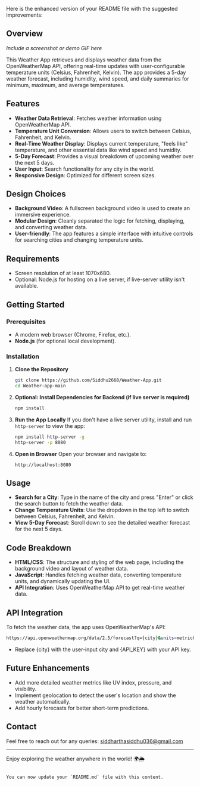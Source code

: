 Here is the enhanced version of your README file with the suggested improvements:



## Overview
*Include a screenshot or demo GIF here*

This Weather App retrieves and displays weather data from the OpenWeatherMap API, offering real-time updates with user-configurable temperature units (Celsius, Fahrenheit, Kelvin). The app provides a 5-day weather forecast, including humidity, wind speed, and daily summaries for minimum, maximum, and average temperatures.

## Features
- **Weather Data Retrieval**: Fetches weather information using OpenWeatherMap API.
- **Temperature Unit Conversion**: Allows users to switch between Celsius, Fahrenheit, and Kelvin.
- **Real-Time Weather Display**: Displays current temperature, "feels like" temperature, and other essential data like wind speed and humidity.
- **5-Day Forecast**: Provides a visual breakdown of upcoming weather over the next 5 days.
- **User Input**: Search functionality for any city in the world.
- **Responsive Design**: Optimized for different screen sizes.

## Design Choices
- **Background Video**: A fullscreen background video is used to create an immersive experience.
- **Modular Design**: Cleanly separated the logic for fetching, displaying, and converting weather data.
- **User-friendly**: The app features a simple interface with intuitive controls for searching cities and changing temperature units.

## Requirements
- Screen resolution of at least 1070x680.
- Optional: Node.js for hosting on a live server, if live-server utility isn't available.

## Getting Started

### Prerequisites
- A modern web browser (Chrome, Firefox, etc.).
- **Node.js** (for optional local development).

### Installation
1. **Clone the Repository**
   ```bash
   git clone https://github.com/Siddhu2668/Weather-App.git
   cd Weather-app-main
   ```
2. **Optional: Install Dependencies for Backend (if live server is required)**
   ```bash
   npm install
   ```
3. **Run the App Locally**
   If you don't have a live server utility, install and run `http-server` to view the app:
   ```bash
   npm install http-server -g
   http-server -p 8080
   ```
4. **Open in Browser**
   Open your browser and navigate to:
   ```
   http://localhost:8080
   ```

## Usage
- **Search for a City**: Type in the name of the city and press "Enter" or click the search button to fetch the weather data.
- **Change Temperature Units**: Use the dropdown in the top left to switch between Celsius, Fahrenheit, and Kelvin.
- **View 5-Day Forecast**: Scroll down to see the detailed weather forecast for the next 5 days.

## Code Breakdown
- **HTML/CSS**: The structure and styling of the web page, including the background video and layout of weather data.
- **JavaScript**: Handles fetching weather data, converting temperature units, and dynamically updating the UI.
- **API Integration**: Uses OpenWeatherMap API to get real-time weather data.

## API Integration
To fetch the weather data, the app uses OpenWeatherMap's API:

```bash
https://api.openweathermap.org/data/2.5/forecast?q={city}&units=metric&appid={API_KEY}
```
- Replace {city} with the user-input city and {API_KEY} with your API key.

## Future Enhancements
- Add more detailed weather metrics like UV index, pressure, and visibility.
- Implement geolocation to detect the user's location and show the weather automatically.
- Add hourly forecasts for better short-term predictions.


## Contact
Feel free to reach out for any queries: siddharthasiddhu036@gmail.com

---

Enjoy exploring the weather anywhere in the world! 🌍🌦️
```

You can now update your `README.md` file with this content.
